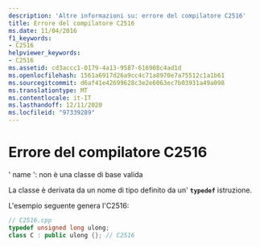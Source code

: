 ```yaml
---
description: 'Altre informazioni su: errore del compilatore C2516'
title: Errore del compilatore C2516
ms.date: 11/04/2016
f1_keywords:
- C2516
helpviewer_keywords:
- C2516
ms.assetid: cd3accc1-0179-4a13-9587-616908c4ad1d
ms.openlocfilehash: 1561a6917d26a9cc4c71a8970e7a75512c1a1b61
ms.sourcegitcommit: d6af41e42699628c3e2e6063ec7b03931a49a098
ms.translationtype: MT
ms.contentlocale: it-IT
ms.lasthandoff: 12/11/2020
ms.locfileid: "97339289"
---
```

# <a name="compiler-error-c2516"></a>Errore del compilatore C2516

' name ': non è una classe di base valida

La classe è derivata da un nome di tipo definito da un' **`typedef`** istruzione.

L'esempio seguente genera l'C2516:

```cpp
// C2516.cpp
typedef unsigned long ulong;
class C : public ulong {}; // C2516
```
